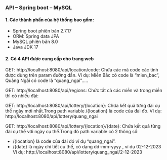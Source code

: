 ### API – Spring boot – MySQL
#### 1. Các thành phần của hệ thống bao gồm:
-	Spring boot phiên bản 2.7.17
-	ORM: Spring data JPA
-	MySQL phiên bản 8.0
-	Java JDK 17


#### 2. Có 4 API được cung cấp cho trang web
GET: http://localhost:8080/api/location/code: Chứa các mã code các tỉnh được dùng trên param đường dẫn.
Ví dụ: Miền Bắc có code là “mien_bac”, Quảng Ngãi có code là “quang_ngai”…..


 
GET: http://localhost:8080/api/regions: Chức tất cả các miền và trong miền thì có nhiều đài: 
   

 
GET: http://localhost:8080/api/lottery/{location}: Chứa kết quả từng đài cụ thể ngày mới nhất.Trong path variable /{location} là code của đài đó.
Ví dụ: http://localhost:8080/api/lottery/quang_ngai

 
 
GET: http://localhost:8080/api/lottery/{location}/{date}: Chứa kết quả từng đài cụ thể với ngày cụ thể.Trong đó path variable có 2 thông số:
-	/{location} là code của đài đó ví dụ “quang_ngai”.
-	/{date} là ngày chi tiết cụ thể, có dạng dd-mm-yyyy , ví dụ 02-12-2023
Ví dụ: http://localhost:8080/api/lottery/quang_ngai/2-12-2023


